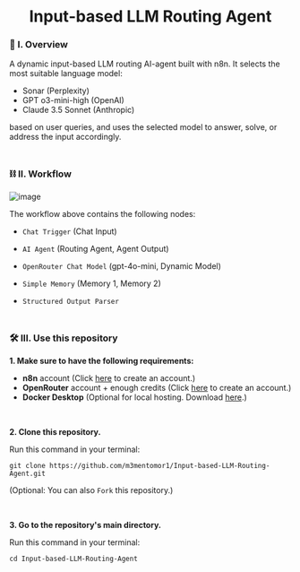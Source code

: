 <div align="center">
  <h1>Input-based LLM Routing Agent</h1>
</div>

### 🧐 I. Overview

A dynamic input-based LLM routing AI-agent built with n8n. It selects the most suitable language model: 
- Sonar (Perplexity)
- GPT o3-mini-high (OpenAI)
- Claude 3.5 Sonnet (Anthropic)

based on user queries, and uses the selected model to answer, solve, or address the input accordingly.
<br><br>
##

### ⛓️ II. Workflow
![image](https://github.com/user-attachments/assets/02b88522-7284-4da4-b807-0d975c712279)

The workflow above contains the following nodes: 

- ``Chat Trigger`` (Chat Input) 

- ``AI Agent`` (Routing Agent, Agent Output)

- ``OpenRouter Chat Model`` (gpt-4o-mini, Dynamic Model)

- ``Simple Memory`` (Memory 1, Memory 2)

- ``Structured Output Parser``
<br><br>
##

### 🛠️ III. Use this repository

**1. Make sure to have the following requirements:**

- **n8n** account (Click [here](https://app.n8n.cloud/register) to create an account.)
- **OpenRouter** account + enough credits (Click [here](https://openrouter.ai/) to create an account.)
- **Docker Desktop** (Optional for local hosting. Download [here](https://www.docker.com/).)
<br>

**2. Clone this repository.**

   Run this command in your terminal: 
   ```
   git clone https://github.com/m3mentomor1/Input-based-LLM-Routing-Agent.git
   ```
(Optional: You can also ```Fork``` this repository.)

<br>

**3. Go to the repository's main directory.**

   Run this command in your terminal: 
   ```
   cd Input-based-LLM-Routing-Agent
   ```
<br>



